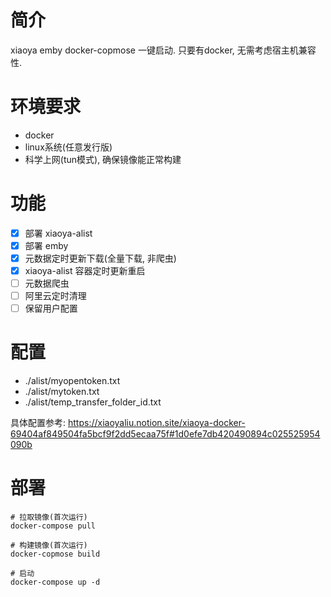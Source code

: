 # 简介
xiaoya emby docker-copmose 一键启动. 只要有docker, 无需考虑宿主机兼容性.

# 环境要求
- docker
- linux系统(任意发行版)
- 科学上网(tun模式), 确保镜像能正常构建

# 功能
- [x] 部署 xiaoya-alist
- [x] 部署 emby
- [x] 元数据定时更新下载(全量下载, 非爬虫)
- [x] xiaoya-alist 容器定时更新重启
- [ ] 元数据爬虫
- [ ] 阿里云定时清理
- [ ] 保留用户配置

# 配置
- ./alist/myopentoken.txt
- ./alist/mytoken.txt
- ./alist/temp_transfer_folder_id.txt

具体配置参考: https://xiaoyaliu.notion.site/xiaoya-docker-69404af849504fa5bcf9f2dd5ecaa75f#1d0efe7db420490894c025525954090b

# 部署
```shell
# 拉取镜像(首次运行)
docker-compose pull

# 构建镜像(首次运行)
docker-copmose build

# 启动
docker-compose up -d
```